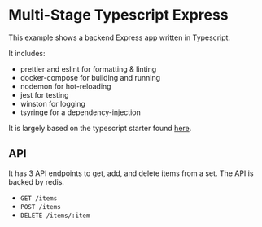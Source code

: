 # Multi-Stage Typescript Express

This example shows a backend Express app written in Typescript.

It includes:

* prettier and eslint for formatting & linting
* docker-compose for building and running
* nodemon for hot-reloading
* jest for testing
* winston for logging
* tsyringe for a dependency-injection

It is largely based on the typescript starter found
[here](https://github.com/bitjson/typescript-starter).

## API

It has 3 API endpoints to get, add, and delete items from a set.
The API is backed by redis.

* `GET /items`
* `POST /items`
* `DELETE /items/:item`  

